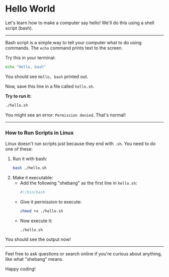 # Hello World

Let's learn how to make a computer say hello! We'll do this using a shell script (bash).

---

Bash script is a simple way to tell your computer what to do using commands. The `echo` command prints text to the screen.

Try this in your terminal:
```bash
echo "Hello, bash"
```
You should see `Hello, bash` printed out.

Now, save this line in a file called `hello.sh`.

**Try to run it:**
```bash
./hello.sh
```
You might see an error: `Permission denied`. That's normal!

---

### How to Run Scripts in Linux

Linux doesn't run scripts just because they end with `.sh`. You need to do one of these:

1. Run it with bash:
   ```bash
   bash ./hello.sh
   ```
2. Make it executable:
   - Add the following "shebang" as the first line in `hello.sh`:
     ```bash
     #!/bin/bash
     ```
   - Give it permission to execute:
     ```bash
     chmod +x ./hello.sh
     ```
   - Now execute it:
     ```bash
     ./hello.sh
     ```

You should see the output now!

---

Feel free to ask questions or search online if you're curious about anything, like what "shebang" means.

Happy coding!